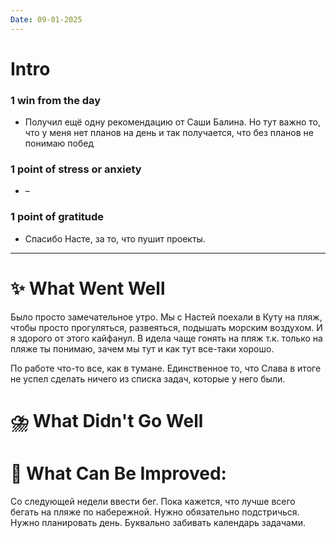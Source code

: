 ```yaml
---
Date: 09-01-2025
---
```


# Intro
### 1 win from the day
- Получил ещё одну рекомендацию от Саши Балина. Но тут важно то, что у меня нет планов на день и так получается, что без планов не понимаю побед
### 1 point of stress or anxiety
- – 
### 1 point of gratitude
- Спасибо Насте, за то, что пушит проекты. 
---
# **✨ What Went Well**
Было просто замечательное утро. Мы с Настей поехали в Куту на пляж, чтобы просто прогуляться, развеяться, подышать морским воздухом. И я здорого от этого кайфанул. 
В идела чаще гонять на пляж т.к. только на пляже ты понимаю, зачем мы тут и как тут все-таки хорошо. 

По работе что-то все, как в тумане.
Единственное то, что Слава в итоге не успел сделать ничего из списка задач, которые у него были. 



#  **⛈️ What Didn't Go Well**



# **💫 What Can Be Improved**:

Со следующей недели ввести бег. Пока кажется, что лучше всего бегать на пляже по набережной. 
Нужно обязательно подстричься. 
Нужно планировать день. Буквально забивать календарь задачами. 
